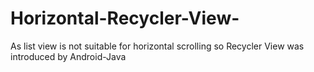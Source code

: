 # Horizontal-Recycler-View-
As list view is not suitable for horizontal scrolling so Recycler View was introduced by Android-Java
